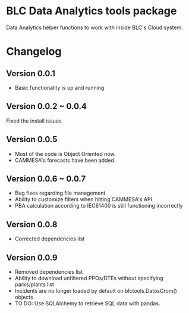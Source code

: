 # BLC Data Analytics tools package

Data Analytics helper functions to work with inside BLC's Cloud system.

# Changelog
## Version 0.0.1
* Basic functionality is up and running

## Version 0.0.2 ~ 0.0.4
Fixed the install issues

## Version 0.0.5
* Most of the code is Object Oriented now.
* CAMMESA's forecasts have been added.

## Version 0.0.6 ~ 0.0.7
* Bug fixes regarding file management
* Ability to customize filters when hitting CAMMESA's API
* PBA calculation according to IEC61400 is still functioning incorrectly

## Version 0.0.8
* Corrected dependencies list

## Version 0.0.9
* Removed dependencies list
* Ability to download unfiltered PPOs/DTEs without specifying parks/plants list
* Incidents are no longer loaded by default on blctools.DatosCrom() objects
* TO DO: Use SQLAlchemy to retrieve SQL data with pandas.